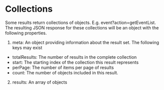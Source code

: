 # Collections

Some results return collections of objects. E.g. event?action=getEventList. The resulting JSON response for these collections will be an object with the following properties.

1. meta: An object providing information about the result set. The following keys may exist
  *	totalResults: The number of results in the complete collection
  * start: The starting index of the collection this result represents
  *	perPage: The number of items per page of results
  * count: The number of objects included in this result. 
2. results: An array of objects
